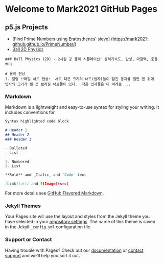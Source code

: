 # Welcome to Mark2021 GitHub Pages

## p5.js Projects
- [Find Prime Numbers using Eratosthenes' sieve] (https://mark2021-github.github.io/PrimeNumber/)
- [Ball 2D Physics](https://mark2021-github.github.io/Ball2D-Physics/) 

```
### Ball Physics (2D) - 2차원 공 물리 시뮬레이션: 중력가속도, 탄성, 마찰력, 충돌 벡터 

# 물리 현상 
1. 일명 브라질 너트 현상:  서로 다른 크기의 너트(입자)들이 담긴 봉지를 열면 맨 위에 입자의 크기가 젤 큰 브라질 너트들이 있다.  작은 입자들은 다 아래로 ...

```

### Markdown

Markdown is a lightweight and easy-to-use syntax for styling your writing. It includes conventions for

```markdown
Syntax highlighted code block

# Header 1
## Header 2
### Header 3

- Bulleted
- List

1. Numbered
2. List

**Bold** and _Italic_ and `Code` text

[Link](url) and ![Image](src)
```

For more details see [GitHub Flavored Markdown](https://guides.github.com/features/mastering-markdown/).

### Jekyll Themes

Your Pages site will use the layout and styles from the Jekyll theme you have selected in your [repository settings](https://github.com/Mark2021-GitHub/mark2021-github.github.io/settings/pages). The name of this theme is saved in the Jekyll `_config.yml` configuration file.

### Support or Contact

Having trouble with Pages? Check out our [documentation](https://docs.github.com/categories/github-pages-basics/) or [contact support](https://support.github.com/contact) and we’ll help you sort it out.
